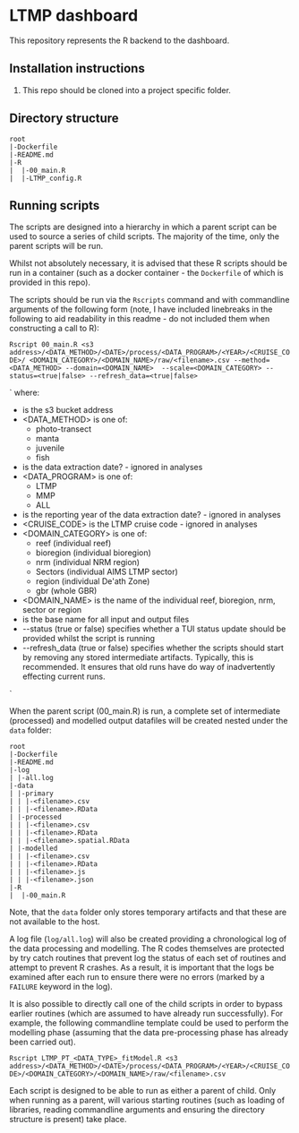 LTMP dashboard
==================

This repository represents the R backend to the dashboard.

## Installation instructions

1. This repo should be cloned into a project specific folder.

## Directory structure
```
root
|-Dockerfile
|-README.md
|-R
|  |-00_main.R
|  |-LTMP_config.R

```
## Running scripts

The scripts are designed into a hierarchy in which a parent script can
be used to source a series of child scripts. The majority of the time,
only the parent scripts will be run.

Whilst not absolutely necessary, it is advised that these R scripts
should be run in a container (such as a docker container - the
`Dockerfile` of which is provided in this repo).

The scripts should be run via the `Rscripts` command and with
commandline arguments of the following form (note, I have included
linebreaks in the following to aid readability in this readme - do not
included them when constructing a call to R):

`Rscript 00_main.R <s3 address>/<DATA_METHOD>/<DATE>/process/<DATA_PROGRAM>/<YEAR>/<CRUISE_CODE>/
<DOMAIN_CATEGORY>/<DOMAIN_NAME>/raw/<filename>.csv --method=<DATA_METHOD> --domain=<DOMAIN_NAME> 
--scale=<DOMAIN_CATEGORY> --status=<true|false> --refresh_data=<true|false>`

`
where:

- <s3 address> is the s3 bucket address
- <DATA_METHOD> is one of: 
    - photo-transect
    - manta
    - juvenile
    - fish
- <DATE> is the data extraction date? - ignored in analyses
- <DATA_PROGRAM> is one of:
    - LTMP
    - MMP
    - ALL
- <YEAR> is the reporting year of the data extraction date? - ignored
  in analyses
- <CRUISE_CODE> is the LTMP cruise code - ignored in analyses
- <DOMAIN_CATEGORY> is one of:
    - reef (individual reef)
    - bioregion (individual bioregion)
    - nrm (individual NRM region)
    - Sectors (individual AIMS LTMP sector)
    - region (individual De'ath Zone)
    - gbr (whole GBR)
- <DOMAIN_NAME> is the name of the individual reef, bioregion, nrm,
  sector or region
- <filename> is the base name for all input and output files 
- --status (true or false) specifies whether a TUI status update
  should be provided whilst the script is running 
- --refresh_data (true or false) specifies whether the scripts should
  start by removing any stored intermediate artifacts. Typically, this
  is recommended. It ensures that old runs have do way of
  inadvertently effecting current runs.

`


When the parent script (00_main.R) is run, a complete set of intermediate
(processed) and modelled output datafiles will be created nested under
the `data` folder:

```
root
|-Dockerfile
|-README.md
|-log
| |-all.log
|-data
| |-primary
| | |-<filename>.csv
| | |-<filename>.RData
| |-processed
| | |-<filename>.csv
| | |-<filename>.RData
| | |-<filename>.spatial.RData
| |-modelled
| | |-<filename>.csv
| | |-<filename>.RData
| | |-<filename>.js
| | |-<filename>.json
|-R
|  |-00_main.R

```

Note, that the `data` folder only stores temporary artifacts and that
these are not available to the host.

A log file (`log/all.log`) will also be created providing a
chronological log of the data processing and modelling. The R codes
themselves are protected by try catch routines that prevent log the
status of each set of routines and attempt to prevent R crashes. As a
result, it is important that the logs be examined after each run to
ensure there were no errors (marked by a `FAILURE` keyword in the
log).

It is also possible to directly call one of the child scripts in order
to bypass earlier routines (which are assumed to have already run
successfully). For example, the following commandline template could
be used to perform the modelling phase (assuming that the data
pre-processing phase has already been carried out).

`Rscript LTMP_PT_<DATA_TYPE>_fitModel.R <s3 address>/<DATA_METHOD>/<DATE>/process/<DATA_PROGRAM>/<YEAR>/<CRUISE_CODE>/<DOMAIN_CATEGORY>/<DOMAIN_NAME>/raw/<filename>.csv`

Each script is designed to be able to run as either a parent of child.
Only when running as a parent, will various starting routines (such as
loading of libraries, reading commandline arguments and ensuring the
directory structure is present) take place.

